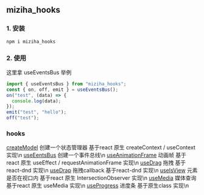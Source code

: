 ## miziha_hooks

### 1. 安装
```shell
npm i miziha_hooks
```

### 2. 使用
这里拿 useEventsBus 举例
```ts
import { useEventsBus } from "miziha_hooks";
const { on, off, emit } = useEventsBus();
on("test", (data) => {
  console.log(data);
});
emit("test", "hello");
off("test");
```

### hooks
[createModel]() 创建一个状态管理器 基于react 原生 createContext / useContext 实现\n
[useEentsBus]() 创建一个事件总线\n
[useAnimationFrame]() 动画帧 基于react 原生 useEffect / requestAnimationFrame 实现\n
[useDrag]() 拖拽 基于react-dnd 实现\n
[useDrap]() 拖拽callback 基于react-dnd 实现\n
[useIsView]() 元素是否在视口内 基于react 原生 IntersectionObserver 实现\n
[useMedia]() 媒体查询 基于react 原生 useMedia 实现\n
[useProgress]() 进度条 基于原生class 实现\n
